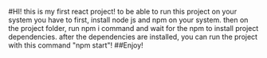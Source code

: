 #HI! this is my first react project!
to be able to run this project on your system you have to first, install node js and npm on your system.
then on the project folder, run npm i command and wait for the npm to install project dependencies.
after the dependencies are installed, you can run the project with this command "npm start"!
##Enjoy!
